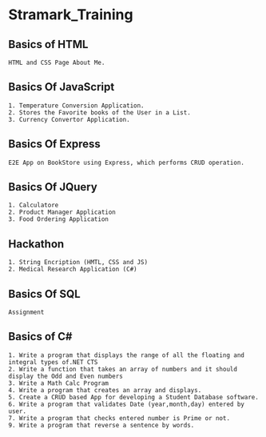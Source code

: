 # Stramark_Training

## Basics of HTML 
    HTML and CSS Page About Me.
    
## Basics Of JavaScript
    1. Temperature Conversion Application.
    2. Stores the Favorite books of the User in a List.
    3. Currency Convertor Application.

## Basics Of Express
    E2E App on BookStore using Express, which performs CRUD operation.
    
## Basics Of JQuery
    1. Calculatore
    2. Product Manager Application
    3. Food Ordering Application
    
## Hackathon 
    1. String Encription (HMTL, CSS and JS)
    2. Medical Research Application (C#)
    
## Basics Of SQL
    Assignment 
    
## Basics of C#
    1. Write a program that displays the range of all the floating and integral types of.NET CTS
    2. Write a function that takes an array of numbers and it should display the Odd and Even numbers
    3. Write a Math Calc Program
    4. Write a program that creates an array and displays.
    5. Create a CRUD based App for developing a Student Database software.
    6. Write a program that validates Date (year,month,day) entered by user.
    7. Write a program that checks entered number is Prime or not.
    9. Write a program that reverse a sentence by words.
